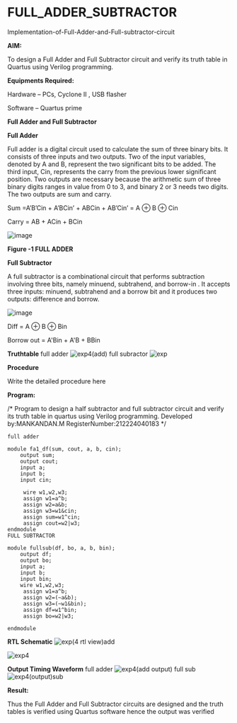 # FULL_ADDER_SUBTRACTOR

Implementation-of-Full-Adder-and-Full-subtractor-circuit

**AIM:**

To design a Full Adder and Full Subtractor circuit and verify its truth table in Quartus using Verilog programming.

**Equipments Required:**

Hardware – PCs, Cyclone II , USB flasher

Software – Quartus prime

**Full Adder and Full Subtractor**

**Full Adder**

Full adder is a digital circuit used to calculate the sum of three binary bits. It consists of three inputs and two outputs. Two of the input variables, denoted by A and B, represent the two significant bits to be added. The third input, Cin, represents the carry from the previous lower significant position. Two outputs are necessary because the arithmetic sum of three binary digits ranges in value from 0 to 3, and binary 2 or 3 needs two digits. The two outputs are sum and carry.

Sum =A’B’Cin + A’BCin’ + ABCin + AB’Cin’ = A ⊕ B ⊕ Cin 

Carry = AB + ACin + BCin

![image](https://github.com/naavaneetha/FULL_ADDER_SUBTRACTOR/assets/154305477/0f30ba51-5ffb-4198-845f-18e054f675e7)

**Figure -1 FULL ADDER**

**Full Subtractor**

A full subtractor is a combinational circuit that performs subtraction involving three bits, namely minuend, subtrahend, and borrow-in . It accepts three inputs: minuend, subtrahend and a borrow bit and it produces two outputs: difference and borrow.

![image](https://github.com/naavaneetha/FULL_ADDER_SUBTRACTOR/assets/154305477/02b24f51-ab51-4304-9ad6-7b81ffc1ead5)

Diff = A ⊕ B ⊕ Bin 

Borrow out = A'Bin + A'B + BBin

**Truthtable**
full adder
![exp4(add)](https://github.com/user-attachments/assets/ea1232de-034e-4e27-9e0d-78bb5b483e3a)
full subractor
![exp](https://github.com/user-attachments/assets/14a3eef5-3c50-431a-8c32-8145ea773de5)

**Procedure**

Write the detailed procedure here

**Program:**

/* Program to design a half subtractor and full subtractor circuit and verify its truth table in quartus using Verilog programming. Developed by:MANKANDAN.M RegisterNumber:212224040183
*/
~~~
full adder

module fa1_df(sum, cout, a, b, cin);
    output sum;
    output cout;
    input a;
    input b;
    input cin;

	 wire w1,w2,w3;
	 assign w1=a^b;
	 assign w2=a&b;
	 assign w3=w1&cin;
	 assign sum=w1^cin;
	 assign cout=w2|w3;
endmodule
FULL SUBTRACTOR

module fullsub(df, bo, a, b, bin);
    output df;
    output bo;
    input a;
    input b;
    input bin;
	wire w1,w2,w3;
	 assign w1=a^b;
	 assign w2=(~a&b);
	 assign w3=(~w1&bin);
	 assign df=w1^bin;
	 assign bo=w2|w3;

endmodule
~~~

**RTL Schematic**
![exp(4 rtl view)add](https://github.com/user-attachments/assets/0dab5aa6-15bb-4358-9c79-98fcf3d85d48)

![exp4](https://github.com/user-attachments/assets/ffe57116-ccee-4b75-8ff6-c49b57dbbcd6)


**Output Timing Waveform**
full adder
![exp4(add output)](https://github.com/user-attachments/assets/0b349e6c-4eed-4803-b061-971913b9a92e)
full sub
![exp4(output)sub](https://github.com/user-attachments/assets/9dc89732-bc1f-4209-9410-9d2437ffaff1)


**Result:**

Thus the Full Adder and Full Subtractor circuits are designed and the truth tables is verified using Quartus software hence the output was verified



